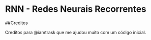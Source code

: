 # RNN - Redes Neurais Recorrentes


##Creditos

Creditos para @iamtrask que me ajudou muito com um código inicial.

